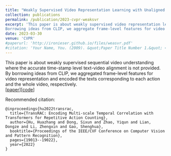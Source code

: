 ```yaml
---
title: "Weakly Supervised Video Representation Learning with Unaligned Text for Sequential Videos."
collection: publications
permalink: /publication/2023-cvpr-weaksvr
excerpt: 'This paper is about weakly supervised video representation learning, where the accurate time-stamp level text-video alignment is not provided.
Borrowing ideas from CLIP, we aggregate frame-level features for video representation and encode the texts corresponding to each action and the whole video, respectively. We design a multiple granularity contrastive learning loss which uses the fact that video actions happen sequentially in the temporal domain to generate pseudo frame-sentence correspondence. Extensive experiments on video sequence verification and text-to-video matching show the effectiveness of our proposed approach. The paper was accepted to CVPR2023.'
date: 2023-03-30
venue: 'CVPR'
#paperurl: 'http://ironieser.github.io/files/weasvr.pdf'
#citation: 'Your Name, You. (2009). &quot;Paper Title Number 1.&quot; <i>Journal 1</i>. 1(1).'
---
```

This paper is about weakly supervised sequential video understanding where the accurate time-stamp level text-video alignment
is not provided. By borrowing ideas from CLIP, we aggregated frame-level features for video representation and encoded the texts corresponding to each action and the whole video, respectively.  
[[paper](https://arxiv.org/abs/2303.12370)][[code](https://github.com/svip-lab/WeakSVR/)]


[//]: # ([Download paper here]&#40;http://academicpages.github.io/files/paper1.pdf&#41;)

[//]: # ([arxiv paper]&#40;https://arxiv.org/abs/2303.12370&#41;   )
Recommended citation: 
```
@inproceedings{hu2022transrac,
  title={TransRAC: Encoding Multi-scale Temporal Correlation with Transformers for Repetitive Action Counting},
  author={Hu, Huazhang and Dong, Sixun and Zhao, Yiqun and Lian, Dongze and Li, Zhengxin and Gao, Shenghua},
  booktitle={Proceedings of the IEEE/CVF Conference on Computer Vision and Pattern Recognition},
  pages={19013--19022},
  year={2022}
}
```